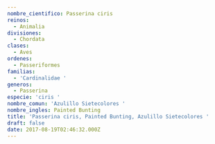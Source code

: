 ```yaml
---
nombre_cientifico: Passerina ciris
reinos:
  - Animalia
divisiones:
  - Chordata
clases:
  - Aves
ordenes:
  - Passeriformes
familias:
  - 'Cardinalidae '
generos:
  - Passerina
especie: 'ciris '
nombre_comun: 'Azulillo Sietecolores '
nombre_ingles: Painted Bunting
title: 'Passerina ciris, Painted Bunting, Azulillo Sietecolores '
draft: false
date: 2017-08-19T02:46:32.000Z
---
```


